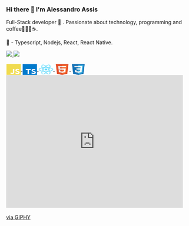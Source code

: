 ### Hi there 👋 I'm Alessandro Assis 

Full-Stack developer 🚀 . Passionate about technology, programming and coffee💜👨‍💻☕.

💜 - Typescript, Nodejs, React, React Native.
 <div>
  <a href="https://github.com/Aledev21">
  <img height="180em" src="https://github-readme-stats.vercel.app/api?username=Aledev21&show_icons=true&theme=dark&include_all_commits=true&count_private=true"/>
  <img height="180em" src="https://github-readme-stats.vercel.app/api/top-langs/?username=Aledev21&layout=compact&langs_count=7&theme=dark"/>
</div>
 
 <div style="display: inline_block"><br>
    <img align="center" alt="Rafa-Js" height="30" width="40" src="https://raw.githubusercontent.com/devicons/devicon/master/icons/javascript/javascript-plain.svg">
  <img align="center" alt="Rafa-Ts" height="30" width="40" src="https://raw.githubusercontent.com/devicons/devicon/master/icons/typescript/typescript-plain.svg">
  <img align="center" alt="Rafa-React" height="30" width="40" src="https://raw.githubusercontent.com/devicons/devicon/master/icons/react/react-original.svg">
  <img align="center" alt="Rafa-HTML" height="30" width="40" src="https://raw.githubusercontent.com/devicons/devicon/master/icons/html5/html5-original.svg">
  <img align="center" alt="Rafa-CSS" height="30" width="40" src="https://raw.githubusercontent.com/devicons/devicon/master/icons/css3/css3-original.svg">
    
  <iframe src="https://giphy.com/embed/pUp9Nb1czvHMY" width="480" height="360" frameBorder="0" class="giphy-embed" allowFullScreen></iframe><p><a href="https://giphy.com/gifs/berserk-guts-pUp9Nb1czvHMY">via GIPHY</a></p>
  <div>
